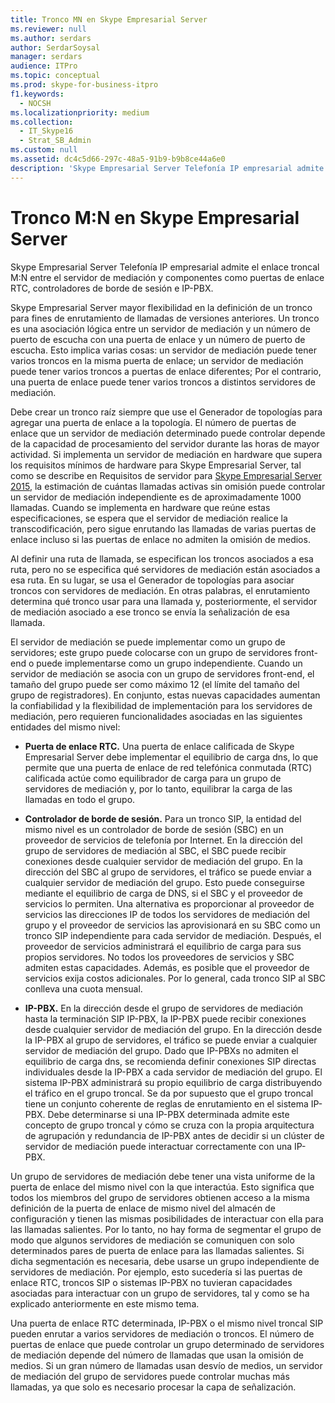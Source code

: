 ```yaml
---
title: Tronco MN en Skype Empresarial Server
ms.reviewer: null
ms.author: serdars
author: SerdarSoysal
manager: serdars
audience: ITPro
ms.topic: conceptual
ms.prod: skype-for-business-itpro
f1.keywords:
  - NOCSH
ms.localizationpriority: medium
ms.collection:
  - IT_Skype16
  - Strat_SB_Admin
ms.custom: null
ms.assetid: dc4c5d66-297c-48a5-91b9-b9b8ce44a6e0
description: 'Skype Empresarial Server Telefonía IP empresarial admite el enlace troncal M:N entre el servidor de mediación y componentes como puertas de enlace RTC, controladores de borde de sesión e IP-PBX.'
---
```


# <a name="mn-trunk-in-skype-for-business-server"></a>Tronco M:N en Skype Empresarial Server
 
Skype Empresarial Server Telefonía IP empresarial admite el enlace troncal M:N entre el servidor de mediación y componentes como puertas de enlace RTC, controladores de borde de sesión e IP-PBX.
  
Skype Empresarial Server mayor flexibilidad en la definición de un tronco para fines de enrutamiento de llamadas de versiones anteriores. Un tronco es una asociación lógica entre un servidor de mediación y un número de puerto de escucha con una puerta de enlace y un número de puerto de escucha. Esto implica varias cosas: un servidor de mediación puede tener varios troncos en la misma puerta de enlace; un servidor de mediación puede tener varios troncos a puertas de enlace diferentes; Por el contrario, una puerta de enlace puede tener varios troncos a distintos servidores de mediación.
  
Debe crear un tronco raíz siempre que use el Generador de topologías para agregar una puerta de enlace a la topología. El número de puertas de enlace que un servidor de mediación determinado puede controlar depende de la capacidad de procesamiento del servidor durante las horas de mayor actividad. Si implementa un servidor de mediación en hardware que supera los requisitos mínimos de hardware para Skype Empresarial Server, tal como se describe en Requisitos de servidor para [Skype Empresarial Server 2015](../../plan-your-deployment/requirements-for-your-environment/server-requirements.md), la estimación de cuántas llamadas activas sin omisión puede controlar un servidor de mediación independiente es de aproximadamente 1000 llamadas. Cuando se implementa en hardware que reúne estas especificaciones, se espera que el servidor de mediación realice la transcodificación, pero sigue enrutando las llamadas de varias puertas de enlace incluso si las puertas de enlace no admiten la omisión de medios.
  
Al definir una ruta de llamada, se especifican los troncos asociados a esa ruta, pero no se especifica qué servidores de mediación están asociados a esa ruta. En su lugar, se usa el Generador de topologías para asociar troncos con servidores de mediación. En otras palabras, el enrutamiento determina qué tronco usar para una llamada y, posteriormente, el servidor de mediación asociado a ese tronco se envía la señalización de esa llamada.
  
El servidor de mediación se puede implementar como un grupo de servidores; este grupo puede colocarse con un grupo de servidores front-end o puede implementarse como un grupo independiente. Cuando un servidor de mediación se asocia con un grupo de servidores front-end, el tamaño del grupo puede ser como máximo 12 (el límite del tamaño del grupo de registradores). En conjunto, estas nuevas capacidades aumentan la confiabilidad y la flexibilidad de implementación para los servidores de mediación, pero requieren funcionalidades asociadas en las siguientes entidades del mismo nivel:
  
- **Puerta de enlace RTC.** Una puerta de enlace calificada de Skype Empresarial Server debe implementar el equilibrio de carga dns, lo que permite que una puerta de enlace de red telefónica conmutada (RTC) calificada actúe como equilibrador de carga para un grupo de servidores de mediación y, por lo tanto, equilibrar la carga de las llamadas en todo el grupo.
    
- **Controlador de borde de sesión.** Para un tronco SIP, la entidad del mismo nivel es un controlador de borde de sesión (SBC) en un proveedor de servicios de telefonía por Internet. En la dirección del grupo de servidores de mediación al SBC, el SBC puede recibir conexiones desde cualquier servidor de mediación del grupo. En la dirección del SBC al grupo de servidores, el tráfico se puede enviar a cualquier servidor de mediación del grupo. Esto puede conseguirse mediante el equilibrio de carga de DNS, si el SBC y el proveedor de servicios lo permiten. Una alternativa es proporcionar al proveedor de servicios las direcciones IP de todos los servidores de mediación del grupo y el proveedor de servicios las aprovisionará en su SBC como un tronco SIP independiente para cada servidor de mediación. Después, el proveedor de servicios administrará el equilibrio de carga para sus propios servidores. No todos los proveedores de servicios y SBC admiten estas capacidades. Además, es posible que el proveedor de servicios exija costos adicionales. Por lo general, cada tronco SIP al SBC conlleva una cuota mensual.
    
- **IP-PBX.** En la dirección desde el grupo de servidores de mediación hasta la terminación SIP IP-PBX, la IP-PBX puede recibir conexiones desde cualquier servidor de mediación del grupo. En la dirección desde la IP-PBX al grupo de servidores, el tráfico se puede enviar a cualquier servidor de mediación del grupo. Dado que IP-PBXs no admiten el equilibrio de carga dns, se recomienda definir conexiones SIP directas individuales desde la IP-PBX a cada servidor de mediación del grupo. El sistema IP-PBX administrará su propio equilibrio de carga distribuyendo el tráfico en el grupo troncal. Se da por supuesto que el grupo troncal tiene un conjunto coherente de reglas de enrutamiento en el sistema IP-PBX. Debe determinarse si una IP-PBX determinada admite este concepto de grupo troncal y cómo se cruza con la propia arquitectura de agrupación y redundancia de IP-PBX antes de decidir si un clúster de servidor de mediación puede interactuar correctamente con una IP-PBX.
    
Un grupo de servidores de mediación debe tener una vista uniforme de la puerta de enlace del mismo nivel con la que interactúa. Esto significa que todos los miembros del grupo de servidores obtienen acceso a la misma definición de la puerta de enlace de mismo nivel del almacén de configuración y tienen las mismas posibilidades de interactuar con ella para las llamadas salientes. Por lo tanto, no hay forma de segmentar el grupo de modo que algunos servidores de mediación se comuniquen con solo determinados pares de puerta de enlace para las llamadas salientes. Si dicha segmentación es necesaria, debe usarse un grupo independiente de servidores de mediación. Por ejemplo, esto sucedería si las puertas de enlace RTC, troncos SIP o sistemas IP-PBX no tuvieran capacidades asociadas para interactuar con un grupo de servidores, tal y como se ha explicado anteriormente en este mismo tema.
  
Una puerta de enlace RTC determinada, IP-PBX o el mismo nivel troncal SIP pueden enrutar a varios servidores de mediación o troncos. El número de puertas de enlace que puede controlar un grupo determinado de servidores de mediación depende del número de llamadas que usan la omisión de medios. Si un gran número de llamadas usan desvío de medios, un servidor de mediación del grupo de servidores puede controlar muchas más llamadas, ya que solo es necesario procesar la capa de señalización. 
  


